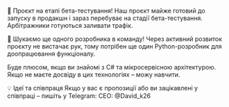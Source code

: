 📢 Проєкт на етапі бета-тестування!
Наш проєкт майже готовий до запуску в продакшн і зараз перебуває на стадії бета-тестування. Арбітражники готуються заливати трафік.

🚀 Шукаємо ще одного розробника в команду!
Через активний розвиток проєкту не вистачає рук, тому потрібен ще один Python-розробник для доопрацювання функціоналу.

Буде плюсом, якщо ви знайомі з C# та мікросервісною архітектурою. Якщо не маєте досвіду в цих технологіях – можу навчити.

💡 Ідеї та співпраця
Якщо у вас є пропозиції або ви зацікавлені у співпраці – пишіть у Telegram:
CEO: @David_k26
